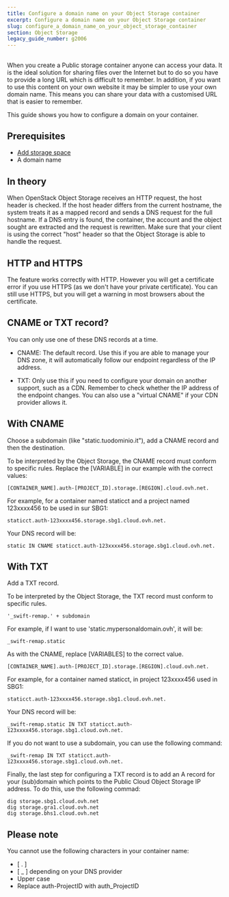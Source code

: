 ```yaml
---
title: Configure a domain name on your Object Storage container
excerpt: Configure a domain name on your Object Storage container
slug: configure_a_domain_name_on_your_object_storage_container
section: Object Storage
legacy_guide_number: g2006
---
```



## 
When you create a Public storage container anyone can access your data. It is the ideal solution for sharing files over the Internet but to do so you have to provide a long URL which is difficult to remember. 
In addition, if you want to use this content on your own website it may be simpler to use your own domain name. This means you can share your data with a customised URL that is easier to remember. 

This guide shows you how to configure a domain on your container.


## Prerequisites

- [Add storage space]({legacy}1790)
- A domain name




## In theory
When OpenStack Object Storage receives an HTTP request, the host header is checked. If the host header differs from the current hostname, the system treats it as a mapped record and sends a DNS request for the full hostname. 
If a DNS entry is found, the container, the account and the object sought are extracted and the request is rewritten. 
Make sure that your client is using the correct "host" header  so that the Object Storage is able to handle the request.


## HTTP and HTTPS
The feature works correctly with HTTP. However you will get a certificate error if you use HTTPS (as we don't have your private certificate).
You can still use HTTPS, but you will get a warning in most browsers about the certificate.


## CNAME or TXT record?
You can only use one of these DNS records at a time. 


- CNAME: The default record. Use this if you are able to manage your DNS zone, it will automatically follow our endpoint regardless of the IP address. 

- TXT: Only use this if you need to configure your domain on another support, such as a CDN. Remember to check whether the IP address of the endpoint changes. You can also use a "virtual CNAME" if your CDN provider allows it.




## With CNAME
Choose a subdomain (like "static.tuodominio.it"), add a CNAME record and then the destination.

To be interpreted by the Object Storage, the CNAME record must conform to specific rules. Replace the [VARIABLE] in our example with the correct values:


```
[CONTAINER_NAME].auth-[PROJECT_ID].storage.[REGION].cloud.ovh.net.
```


For example, for a container named staticct and a project named 123xxxx456 to be used in sur SBG1:


```
staticct.auth-123xxxx456.storage.sbg1.cloud.ovh.net.
```


Your DNS record will be:


```
static IN CNAME staticct.auth-123xxxx456.storage.sbg1.cloud.ovh.net.
```




## With TXT
Add a TXT record.

To be interpreted by the Object Storage, the TXT record must conform to specific rules.


```
'_swift-remap.' + subdomain
```


For example, if I want to use 'static.mypersonaldomain.ovh', it will be:


```
_swift-remap.static
```


As with the CNAME, replace [VARIABLES] to the correct value. 


```
[CONTAINER_NAME].auth-[PROJECT_ID].storage.[REGION].cloud.ovh.net.
```


For example, for a container named staticct, in project 123xxxx456 used in SBG1:


```
staticct.auth-123xxxx456.storage.sbg1.cloud.ovh.net.
```


Your DNS record will be:


```
_swift-remap.static IN TXT staticct.auth-123xxxx456.storage.sbg1.cloud.ovh.net.
```


If you do not want to use a subdomain, you can use the following command:


```
_swift-remap IN TXT staticct.auth-123xxxx456.storage.sbg1.cloud.ovh.net.
```


Finally, the last step for configuring a TXT record is to add an A record for your (sub)domain which points to the Public Cloud Object Storage IP address. 
To do this, use the following commad:


```
dig storage.sbg1.cloud.ovh.net
dig storage.gra1.cloud.ovh.net
dig storage.bhs1.cloud.ovh.net
```



## Please note
You cannot use the following characters in your container name:


- [ . ]
- [ _ ] depending on your DNS provider
- Upper case
- Replace auth-ProjectID with auth_ProjectID




## 
 

